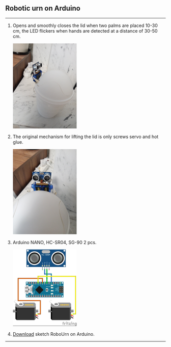 ##    Robotic urn on Arduino
---
1. Opens and smoothly closes the lid when two palms are placed 10-30 cm, the LED flickers when hands are detected at a distance of 30-50 cm.
 
    ![](full.png)
    
2. The original mechanism for lifting the lid is only screws servo and hot glue.
   
    ![](front.png)  

3. Arduino NANO, HC-SR04, SG-90 2 pcs.
     
   ![](сircuit.png)   

4. [Download](https://github.com/LeoRodX/RoboUrn/blob/main/RoboUrn.ino) sketch RoboUrn on Arduino.  
   
---
